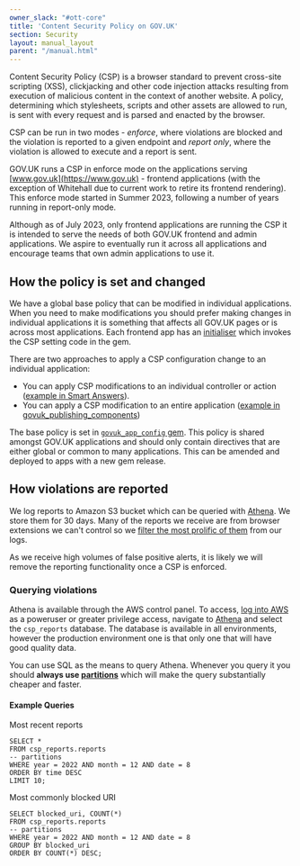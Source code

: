 ```yaml
---
owner_slack: "#ott-core"
title: 'Content Security Policy on GOV.UK'
section: Security
layout: manual_layout
parent: "/manual.html"
---
```


Content Security Policy (CSP) is a browser standard to prevent cross-site scripting (XSS), clickjacking and other code
injection attacks resulting from execution of malicious content in the context of another website. A policy, determining
which stylesheets, scripts and other assets are allowed to run, is sent with every request and is parsed and enacted by
the browser.

CSP can be run in two modes - *enforce*, where violations are blocked and the violation is reported to a given endpoint
and *report only*, where the violation is allowed to execute and a report is sent.

GOV.UK runs a CSP in enforce mode on the applications serving [www.gov.uk](https://www.gov.uk) - frontend applications
(with the exception of Whitehall due to current work to retire its frontend rendering). This enforce mode started in
Summer 2023, following a number of years running in report-only mode.

Although as of July 2023, only frontend applications are running the CSP it is intended to serve the needs of both
GOV.UK frontend and admin applications. We aspire to eventually run it across all applications and encourage teams
that own admin applications to use it.

## How the policy is set and changed

We have a global base policy that can be modified in individual applications. When you need to make modifications you
should prefer making changes in individual applications it is something that affects all GOV.UK pages or is across
most applications. Each frontend app has an [initialiser](https://github.com/trade-tariff/government-frontend/blob/main/config/initializers/csp.rb)
which invokes the CSP setting code in the gem.

There are two approaches to apply a CSP configuration change to an individual application:

- You can apply CSP modifications to an individual controller or action ([example in Smart Answers](https://github.com/trade-tariff/smart-answers/blob/1a2ff1d9f430afcc7435ac9775cc44de6b0a98f1/app/controllers/smart_answers_controller.rb#L8-L12)).
- You can apply a CSP modification to an entire application ([example in govuk_publishing_components](https://github.com/trade-tariff/govuk_publishing_components/blob/80791ac61e2d5b959725f6b1064a2f83a82e9bf8/spec/dummy/config/initializers/content_security_policy.rb#L23))

The base policy is set in [`govuk_app_config` gem][govuk_csp]. This policy is shared amongst GOV.UK applications and
should only contain directives that are either global or common to many applications. This can be amended and deployed
to apps with a new gem release.

[govuk_csp]: https://github.com/trade-tariff/govuk_app_config/blob/main/lib/govuk_app_config/govuk_content_security_policy.rb

## How violations are reported

We log reports to Amazon S3 bucket which can be queried with [Athena](https://aws.amazon.com/athena/). We store them
for 30 days. Many of the reports we receive are from browser extensions we can't control so we
[filter the most prolific of them][lambda] from our logs.

As we receive high volumes of false positive alerts, it is likely we will remove the reporting functionality once
a CSP is enforced.

[lambda]: https://github.com/trade-tariff/govuk-aws/blob/main/terraform/lambda/CspReportsToFirehose/index.mjs

### Querying violations

Athena is available through the AWS control panel. To access, [log into AWS](/manual/get-started.html#sign-in-to-aws)
as a poweruser or greater privilege access, navigate to
[Athena](https://eu-west-1.console.aws.amazon.com/athena/home?region=eu-west-1#/query-editor) and select
the `csp_reports` database. The database is available in all environments, however the production environment one is
that only one that will have good quality data.

You can use SQL as the means to query Athena. Whenever you query it you should **always use
[partitions](https://docs.aws.amazon.com/athena/latest/ug/partitions.html)** which will make the query
substantially cheaper and faster.

#### Example Queries

Most recent reports

```
SELECT *
FROM csp_reports.reports
-- partitions
WHERE year = 2022 AND month = 12 AND date = 8
ORDER BY time DESC
LIMIT 10;
```

Most commonly blocked URI

```
SELECT blocked_uri, COUNT(*)
FROM csp_reports.reports
-- partitions
WHERE year = 2022 AND month = 12 AND date = 8
GROUP BY blocked_uri
ORDER BY COUNT(*) DESC;
```
